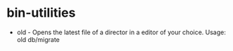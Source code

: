 bin-utilities
=============
* old - Opens the latest file of a director in a editor of your choice. Usage: old db/migrate

